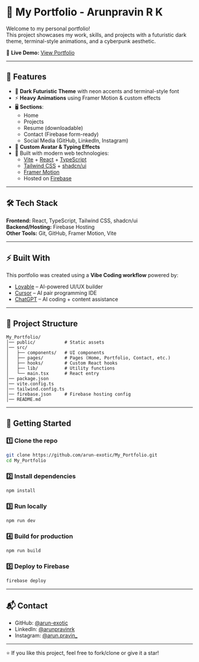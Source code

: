 # 🚀 My Portfolio - Arunpravin R K

Welcome to my personal portfolio!  
This project showcases my work, skills, and projects with a futuristic dark theme, terminal-style animations, and a cyberpunk aesthetic.  

🔗 **Live Demo:** [View Portfolio](https://arunpravin-portfolio.web.app/) 
  

---

## 📌 Features

- 🎨 **Dark Futuristic Theme** with neon accents and terminal-style font  
- ⚡ **Heavy Animations** using Framer Motion & custom effects  
- 🖥 **Sections**:
  - Home
  - Projects
  - Resume (downloadable)
  - Contact (Firebase form-ready)
  - Social Media (GitHub, LinkedIn, Instagram)  
- 👾 **Custom Avatar & Typing Effects**  
- 🔧 Built with modern web technologies:
  - [Vite](https://vitejs.dev/) + [React](https://react.dev/) + [TypeScript](https://www.typescriptlang.org/)  
  - [Tailwind CSS](https://tailwindcss.com/) + [shadcn/ui](https://ui.shadcn.com/)  
  - [Framer Motion](https://www.framer.com/motion/)  
  - Hosted on [Firebase](https://firebase.google.com/)  

---

## 🛠 Tech Stack

**Frontend:** React, TypeScript, Tailwind CSS, shadcn/ui  
**Backend/Hosting:** Firebase Hosting  
**Other Tools:** Git, GitHub, Framer Motion, Vite  

---

## ⚡ Built With

This portfolio was created using a **Vibe Coding workflow** powered by:  
- [Lovable](https://lovable.dev) – AI-powered UI/UX builder  
- [Cursor](https://cursor.sh) – AI pair programming IDE  
- [ChatGPT](https://chat.openai.com) – AI coding + content assistance  

---

## 📂 Project Structure

```
My_Portfolio/
│── public/           # Static assets
│── src/
│   ├── components/   # UI components
│   ├── pages/        # Pages (Home, Portfolio, Contact, etc.)
│   ├── hooks/        # Custom React hooks
│   ├── lib/          # Utility functions
│   └── main.tsx      # React entry
│── package.json
│── vite.config.ts
│── tailwind.config.ts
│── firebase.json     # Firebase hosting config
│── README.md
```

---

## 🚀 Getting Started

### 1️⃣ Clone the repo
```bash
git clone https://github.com/arun-exotic/My_Portfolio.git
cd My_Portfolio
```

### 2️⃣ Install dependencies
```bash
npm install
```

### 3️⃣ Run locally
```bash
npm run dev
```

### 4️⃣ Build for production
```bash
npm run build
```

### 5️⃣ Deploy to Firebase
```bash
firebase deploy
```

---

## 📬 Contact

- GitHub: [@arun-exotic](https://github.com/arun-exotic)  
- LinkedIn: [@arunpravinrk](https://www.linkedin.com/in/arunpravinrk/)  
- Instagram: [@arun.pravin_](https://instagram.com/arun.pravin_)  

---

⭐ If you like this project, feel free to fork/clone or give it a star!
